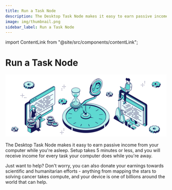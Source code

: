 ```yaml
---
title: Run a Task Node
description: The Desktop Task Node makes it easy to earn passive income from your computer while you're asleep. Setup takes 5 minutes or less, and you will receive income for every task your computer does while you're away.
image: img/thumbnail.png
sidebar_label: Run a Task Node
---
```


import ContentLink from "@site/src/components/contentLink";

# Run a Task Node

![banner](./img/Run%20a%20Task%20Node.svg)

The Desktop Task Node makes it easy to earn passive income from your computer while you're asleep. Setup takes 5 minutes or less, and you will receive income for every task your computer does while you're away.&#x20;

Just want to help? Don't worry, you can also donate your earnings towards scientific and humanitarian efforts - anything from mapping the stars to solving cancer takes compute, and your device is one of billions around the world that can help.

<ContentLink title="Sign up to join the test network" link="https://share.hsforms.com/1kLtk8rfURZ-HY2xnKRTfCgc20dg" iconType="copy"/>
